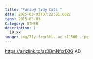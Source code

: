 ```yaml
---
title: "Purin@ Tidy Cats "
date: 2025-03-03T07:22:01.652Z
tags: 2025-03-03
Category: OTHER
description: |
  19.xx
image: img/71y-fzgr3tl._ac_sl1500_.jpg
---
```

https://amzlink.to/az0BmNfxrIXfG
AD